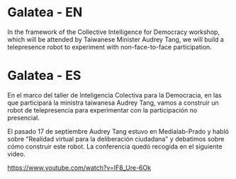 # Galatea - EN
In the framework of the Collective Intelligence for Democracy workshop, which will be attended by Taiwanese Minister Audrey Tang, we will build a telepresence robot to experiment with non-face-to-face participation.


# Galatea - ES
En el marco del taller de Inteligencia Colectiva para la Democracia, en las que participará la ministra taiwanesa Audrey Tang, vamos a construir un robot de telepresencia para experimentar con la participación no presencial.

El pasado 17 de septiembre Audrey Tang estuvo en Medialab-Prado y habló sobre "Realidad virtual para la deliberación ciudadana" y debatimos sobre cómo construir este robot. La conferencia quedó recogida en el siguiente video.

https://www.youtube.com/watch?v=IF8_Ure-6Ok


